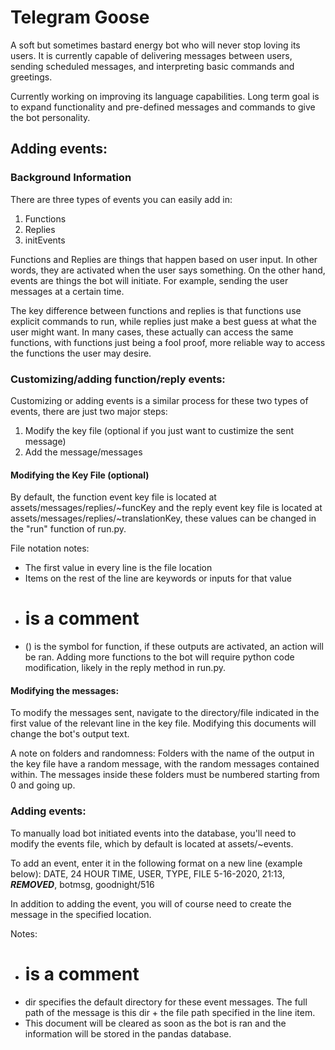 # Telegram Goose
A soft but sometimes bastard energy bot who will never stop loving its users. It is currently capable of delivering messages between users, sending scheduled messages, and interpreting basic commands and greetings.

Currently working on improving its language capabilities. Long term goal is to expand functionality and pre-defined messages and commands to give the bot personality.

## Adding events:
### Background Information
There are three types of events you can easily add in:
1. Functions
2. Replies
3. initEvents

Functions and Replies are things that happen based on user input. In other words, they are activated when the user says something. On the other hand, events are things the bot will initiate. For example, sending the user messages at a certain time.

The key difference between functions and replies is that functions use explicit commands to run, while replies just make a best guess at what the user might want. In many cases, these actually can access the same functions, with functions just being a fool proof, more reliable way to access the functions the user may desire.

### Customizing/adding function/reply events:
Customizing or adding events is a similar process for these two types of events, there are just two major steps:
1. Modify the key file (optional if you just want to custimize the sent message)
2. Add the message/messages

#### Modifying the Key File (optional)
By default, the function event key file is located at assets/messages/replies/~funcKey and the reply event key file is located at assets/messages/replies/~translationKey, these values can be changed in the "run" function of run.py.

File notation notes:
* The first value in every line is the file location
* Items on the rest of the line are keywords or inputs for that value
* # is a comment
* () is the symbol for function, if these outputs are activated, an action will be ran. Adding more functions to the bot will require python code modification, likely in the reply method in run.py.

#### Modifying the messages:
To modify the messages sent, navigate to the directory/file indicated in the first value of the relevant line in the key file. Modifying this documents will change the bot's output text.

A note on folders and randomness:
Folders with the name of the output in the key file have a random message, with the random messages contained within. The messages inside these folders must be numbered starting from 0 and going up.


### Adding events:
To manually load bot initiated events into the database, you'll need to modify the events file, which by default is located at assets/~events.

To add an event, enter it in the following format on a new line (example below):
DATE, 24 HOUR TIME, USER, TYPE, FILE
5-16-2020, 21:13, ***REMOVED***, botmsg, goodnight/516

In addition to adding the event, you will of course need to create the message in the specified location.

Notes:
* # is a comment
* dir specifies the default directory for these event messages. The full path of the message is this dir + the file path specified in the line item.
* This document will be cleared as soon as the bot is ran and the information will be stored in the pandas database.
